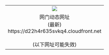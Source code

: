 ﻿<table>
  <tr></tr>
  <tr><td colspan=2 align=center><img src="https://d22h4r635svkq4.cloudfront.net/Up/oGate.jpg" /></td></tr>
  <tr><td colspan=2 align=center>网门动态网址<br/>(最新)
<br>https://d22h4r635svkq4.cloudfront.net
<br/><br/>(以下网址可能失效)
    </td>
  </tr>
</table>
